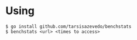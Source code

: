 # Using
    
    $ go install github.com/tarsisazevedo/benchstats
    $ benchstats <url> <times to access>

